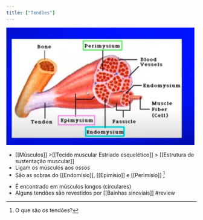 ```yaml
---
title: ["Tendões"]
---
```

![Pasted image 20210417164304.png](Pasted%20image%2020210417164304.png)
+ [[Músculos]] >[[Tecido muscular Estriado esquelético]] >  [[Estrutura de sustentação muscular]] 
+ Ligam os músculos aos ossos
+ São as sobras do [[Endomísio]], [[Epimísio]] e [[Perimísio]] [^860721]

[^860721]: O que são os tendões?

+ É encontrado em músculos longos (circulares)
+ Alguns tendões são revestidos por [[Bainhas sinoviais]]
#review 